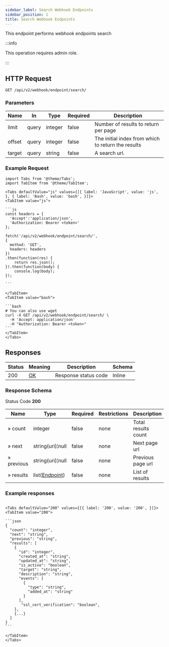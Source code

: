 ```yaml
---
sidebar_label: Search Webhook Endpoints
sidebar_position: 1
title: Search Webhook Endpoints
---
```


This endpoint performs webhook endpoints search

:::info

This operation requires admin role.

:::

## HTTP Request

`GET /api/v2/webhook/endpoint/search/`

### Parameters

| Name   |In|Type|Required| Description                                        |
|--------|---|---|---|----------------------------------------------------|
| limit  |query|integer|false| Number of results to return per page               |
| offset |query|integer|false| The initial index from which to return the results |
| target |query|string|false| A search url.                                      |


### Example Request

````mdx-code-block
import Tabs from '@theme/Tabs';
import TabItem from '@theme/TabItem';

<Tabs defaultValue="js" values={[{ label: 'JavaScript', value: 'js', }, { label: 'Bash', value: 'bash', }]}>
<TabItem value="js">

```js
const headers = {
  'Accept':'application/json',
  'Authorization: Bearer <token>'
};

fetch('/api/v2/webhook/endpoint/search/',
{
  method: 'GET',
  headers: headers
})
.then(function(res) {
    return res.json();
}).then(function(body) {
    console.log(body);
});

```

</TabItem>
<TabItem value="bash">

```bash
# You can also use wget
curl -X GET /api/v2/webhook/endpoint/search/ \
  -H 'Accept: application/json'
  -H "Authorization: Bearer <token>"
```
</TabItem>
</Tabs>
````

## Responses

|Status|Meaning|Description|Schema|
|---|---|---|---|
|200|[OK](https://tools.ietf.org/html/rfc7231#section-6.3.1)|Response status code|Inline|

### Response Schema

Status Code **200**

|Name| Type                                                     |Required|Restrictions|Description|
|---|----------------------------------------------------------|---|---|---|
|» count| integer                                                  |false|none|Total results count|
|» next| string(uri)¦null                                         |false|none|Next page url|
|» previous| string(uri)¦null                                         |false|none|Previous page url|
|» results| list([Endpoint](/docs/apireference/v2/schemas/endpoint)) |false|none|List of results|

### Example responses


````mdx-code-block

<Tabs defaultValue="200" values={[{ label: '200', value: '200', }]}>
<TabItem value="200">

```json
{
  "count": "integer",
  "next": "string",
  "previous": "string",
  "results": [
    {
      "id": "integer",
      "created_at": "string",
      "updated_at": "string",
      "is_active": "boolean",
      "target": "string",
      "description": "string",
      "events": [
        {
          "type": "string",
          "added_at": "string"
        }
      ],
       "ssl_cert_verification": "boolean",
    },
    {...}
  ]
}
```

</TabItem>
</Tabs>
````




